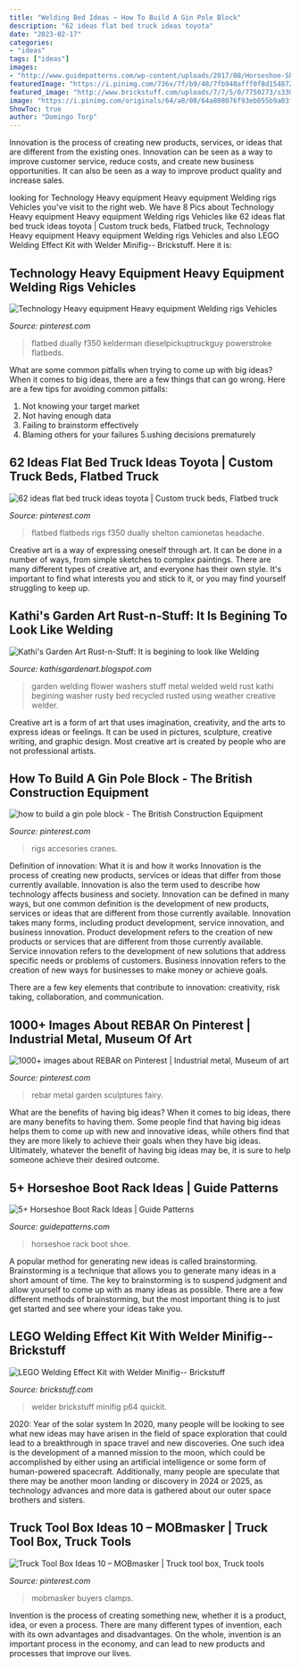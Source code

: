 ```yaml
---
title: "Welding Bed Ideas ~ How To Build A Gin Pole Block"
description: "62 ideas flat bed truck ideas toyota"
date: "2023-02-17"
categories:
- "ideas"
tags: ["ideas"]
images:
- "http://www.guidepatterns.com/wp-content/uploads/2017/08/Horseshoe-Shoe-Rack.jpg"
featuredImage: "https://i.pinimg.com/736x/7f/b9/48/7fb948afff0f8d154872260468c82a16.jpg"
featured_image: "http://www.brickstuff.com/uploads/7/7/5/0/7750273/s330529193385665136_p64_i2_w640.jpeg"
image: "https://i.pinimg.com/originals/64/a8/08/64a808076f93eb055b9a03f25d811bb4.jpg"
ShowToc: true
author: "Domingo Torp"
---
```



Innovation is the process of creating new products, services, or ideas that are different from the existing ones. Innovation can be seen as a way to improve customer service, reduce costs, and create new business opportunities. It can also be seen as a way to improve product quality and increase sales.

	

		
looking for Technology Heavy equipment Heavy equipment Welding rigs Vehicles you've visit to the right web. We have 8 Pics about Technology Heavy equipment Heavy equipment Welding rigs Vehicles like 62 ideas flat bed truck ideas toyota | Custom truck beds, Flatbed truck, Technology Heavy equipment Heavy equipment Welding rigs Vehicles and also LEGO Welding Effect Kit with Welder Minifig-- Brickstuff. Here it is:
		
    
## Technology Heavy Equipment Heavy Equipment Welding Rigs Vehicles

<img loading=lazy src="https://i.pinimg.com/736x/cd/7a/ad/cd7aad0dbdfc931784d302e1b3b90e08.jpg" onerror="this.onerror=null;this.src='https://tse3.mm.bing.net/th?id=OIP.VQQEMg3sx8LeBTSPARySDQHaEx&amp;pid=15.1';" alt="Technology Heavy equipment Heavy equipment Welding rigs Vehicles">

_Source: pinterest.com_

>flatbed dually f350 kelderman dieselpickuptruckguy powerstroke flatbeds. 

	

What are some common pitfalls when trying to come up with big ideas?
When it comes to big ideas, there are a few things that can go wrong. Here are a few tips for avoiding common pitfalls: 
1. Not knowing your target market 
2. Not having enough data 
3. Failing to brainstorm effectively 
4. Blaming others for your failures 
5.ushing decisions prematurely 

    
## 62 Ideas Flat Bed Truck Ideas Toyota | Custom Truck Beds, Flatbed Truck

<img loading=lazy src="https://i.pinimg.com/736x/7f/b9/48/7fb948afff0f8d154872260468c82a16.jpg" onerror="this.onerror=null;this.src='https://tse1.mm.bing.net/th?id=OIP.kN-CeqQlUmWwCMmHMWBDNwAAAA&amp;pid=15.1';" alt="62 ideas flat bed truck ideas toyota | Custom truck beds, Flatbed truck">

_Source: pinterest.com_

>flatbed flatbeds rigs f350 dually shelton camionetas headache. 

	

Creative art is a way of expressing oneself through art. It can be done in a number of ways, from simple sketches to complex paintings. There are many different types of creative art, and everyone has their own style. It's important to find what interests you and stick to it, or you may find yourself struggling to keep up.

    
## Kathi&#039;s Garden Art Rust-n-Stuff: It Is Begining To Look Like Welding

<img loading=lazy src="http://3.bp.blogspot.com/-7YUIydyM6F4/TzFW2uS-xrI/AAAAAAAAA9A/jv3cnR9nlns/s1600/IMG_1885.JPG" onerror="this.onerror=null;this.src='https://tse2.mm.bing.net/th?id=OIP.3ihyrRIWg1OKLkzU0cfIlQHaLG&amp;pid=15.1';" alt="Kathi&#039;s Garden Art Rust-n-Stuff: It is begining to look like Welding">

_Source: kathisgardenart.blogspot.com_

>garden welding flower washers stuff metal welded weld rust kathi begining washer rusty bed recycled rusted using weather creative welder. 

	

Creative art is a form of art that uses imagination, creativity, and the arts to express ideas or feelings. It can be used in pictures, sculpture, creative writing, and graphic design. Most creative art is created by people who are not professional artists.

    
## How To Build A Gin Pole Block - The British Construction Equipment

<img loading=lazy src="https://i.pinimg.com/736x/ba/dd/bb/baddbb179a05d75cd5fa640db7e1e198.jpg" onerror="this.onerror=null;this.src='https://tse1.mm.bing.net/th?id=OIP.KYUcGVR7WeKpOLt8c-fahQHaFj&amp;pid=15.1';" alt="how to build a gin pole block - The British Construction Equipment">

_Source: pinterest.com_

>rigs accesories cranes. 

	

Definition of innovation: What it is and how it works
Innovation is the process of creating new products, services or ideas that differ from those currently available. Innovation is also the term used to describe how technology affects business and society. Innovation can be defined in many ways, but one common definition is the development of new products, services or ideas that are different from those currently available.
Innovation takes many forms, including product development, service innovation, and business innovation. Product development refers to the creation of new products or services that are different from those currently available. Service innovation refers to the development of new solutions that address specific needs or problems of customers. Business innovation refers to the creation of new ways for businesses to make money or achieve goals.

There are a few key elements that contribute to innovation: creativity, risk taking, collaboration, and communication.

    
## 1000+ Images About REBAR On Pinterest | Industrial Metal, Museum Of Art

<img loading=lazy src="https://s-media-cache-ak0.pinimg.com/736x/1a/35/5f/1a355f42583f6a62401a3c8146d27911.jpg" onerror="this.onerror=null;this.src='https://tse3.mm.bing.net/th?id=OIP.XrmhAPbc0HLe1TTXIx-ljAHaNK&amp;pid=15.1';" alt="1000+ images about REBAR on Pinterest | Industrial metal, Museum of art">

_Source: pinterest.com_

>rebar metal garden sculptures fairy. 

	

What are the benefits of having big ideas?
When it comes to big ideas, there are many benefits to having them. Some people find that having big ideas helps them to come up with new and innovative ideas, while others find that they are more likely to achieve their goals when they have big ideas. Ultimately, whatever the benefit of having big ideas may be, it is sure to help someone achieve their desired outcome.

    
## 5+ Horseshoe Boot Rack Ideas | Guide Patterns

<img loading=lazy src="http://www.guidepatterns.com/wp-content/uploads/2017/08/Horseshoe-Shoe-Rack.jpg" onerror="this.onerror=null;this.src='https://tse1.mm.bing.net/th?id=OIP.5zAFj33h8AihFztxw0jiiwHaFj&amp;pid=15.1';" alt="5+ Horseshoe Boot Rack Ideas | Guide Patterns">

_Source: guidepatterns.com_

>horseshoe rack boot shoe. 

	

A popular method for generating new ideas is called brainstorming. Brainstorming is a technique that allows you to generate many ideas in a short amount of time. The key to brainstorming is to suspend judgment and allow yourself to come up with as many ideas as possible. There are a few different methods of brainstorming, but the most important thing is to just get started and see where your ideas take you.

    
## LEGO Welding Effect Kit With Welder Minifig-- Brickstuff

<img loading=lazy src="http://www.brickstuff.com/uploads/7/7/5/0/7750273/s330529193385665136_p64_i2_w640.jpeg" onerror="this.onerror=null;this.src='https://tse1.mm.bing.net/th?id=OIP.QZZBaSgMmnr5IT-MZUjLvwHaE6&amp;pid=15.1';" alt="LEGO Welding Effect Kit with Welder Minifig-- Brickstuff">

_Source: brickstuff.com_

>welder brickstuff minifig p64 quickit. 

	

2020: Year of the solar system
In 2020, many people will be looking to see what new ideas may have arisen in the field of space exploration that could lead to a breakthrough in space travel and new discoveries. One such idea is the development of a manned mission to the moon, which could be accomplished by either using an artificial intelligence or some form of human-powered spacecraft. Additionally, many people are speculate that there may be another moon landing or discovery in 2024 or 2025, as technology advances and more data is gathered about our outer space brothers and sisters.

    
## Truck Tool Box Ideas 10 – MOBmasker | Truck Tool Box, Truck Tools

<img loading=lazy src="https://i.pinimg.com/originals/64/a8/08/64a808076f93eb055b9a03f25d811bb4.jpg" onerror="this.onerror=null;this.src='https://tse4.mm.bing.net/th?id=OIP.Xt5uMTT4ISbHCAsHUBxGfgHaEn&amp;pid=15.1';" alt="Truck Tool Box Ideas 10 – MOBmasker | Truck tool box, Truck tools">

_Source: pinterest.com_

>mobmasker buyers clamps. 

	

Invention is the process of creating something new, whether it is a product, idea, or even a process. There are many different types of invention, each with its own advantages and disadvantages. On the whole, invention is an important process in the economy, and can lead to new products and processes that improve our lives.

